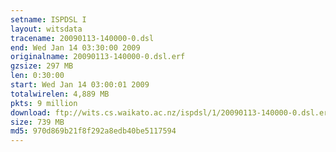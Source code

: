 ```yaml
---
setname: ISPDSL I
layout: witsdata
tracename: 20090113-140000-0.dsl
end: Wed Jan 14 03:30:00 2009
originalname: 20090113-140000-0.dsl.erf
gzsize: 297 MB
len: 0:30:00
start: Wed Jan 14 03:00:01 2009
totalwirelen: 4,889 MB
pkts: 9 million
download: ftp://wits.cs.waikato.ac.nz/ispdsl/1/20090113-140000-0.dsl.erf.gz
size: 739 MB
md5: 970d869b21f8f292a8edb40be5117594
---
```

